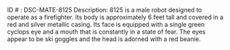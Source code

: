 ID # : DSC-MATE-8125
Description: 8125 is a male robot designed to operate as a firefighter. Its body is approximately 6 feet tall and covered in a red and silver metallic casing. Its face is equipped with a single green cyclops eye and a mouth that is constantly in a state of fear. The eyes appear to be ski goggles and the head is adorned with a red beanie.